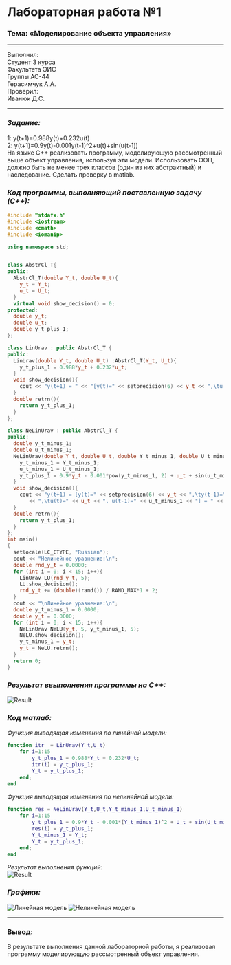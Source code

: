 # Лабораторная работа №1
### Тема: «Моделирование объекта управления»
----------
Выполнил:<br>                                                                                                                                     Студент 3 курса <br> 
Факультета ЭИС <br>                                                                                                                                      Группы АС-44  <br> 
Герасимчук А.А.<br> 
Проверил:<br> 
Иванюк Д.С.
 
 ----------
### *Задание:*<br>
1: y(t+1)=0.988y(t)+0.232u(t) <br>
2: y(t+1)=0.9y(t)-0.001y(t-1)^2+u(t)+sin(u(t-1))<br>
На языке C++ реализовать программу, моделирующую рассмотренный выше объект управления, используя эти модели.  Использовать ООП, должно быть не менее трех классов (один из них абстрактный) и наследование. Сделать проверку в matlab.

  ### *Код программы, выполняющий поставленную задачу (С++):*
```cpp
#include "stdafx.h"
#include <iostream>
#include <cmath>
#include <iomanip>

using namespace std;


class AbstrCl_T{
public:
  AbstrCl_T(double Y_t, double U_t){
    y_t = Y_t;
    u_t = U_t;
  }
  virtual void show_decision() = 0;
protected:
  double y_t;
  double u_t;
  double y_t_plus_1;
};

class LinUrav : public AbstrCl_T {
public:
  LinUrav(double Y_t, double U_t) :AbstrCl_T(Y_t, U_t){
    y_t_plus_1 = 0.988*y_t + 0.232*u_t;
  }
  void show_decision(){
    cout << "y(t+1) = " << "[y(t)=" << setprecision(6) << y_t << ",\tu(t)=" << u_t << "] = " << setprecision(6) << y_t_plus_1 << endl;
  }
  double retrn(){
    return y_t_plus_1;
  }
};

class NeLinUrav : public AbstrCl_T {
public:
  double y_t_minus_1;
  double u_t_minus_1;
  NeLinUrav(double Y_t, double U_t, double Y_t_minus_1, double U_t_minus_1) :AbstrCl_T(Y_t, U_t){
    y_t_minus_1 = Y_t_minus_1;
    u_t_minus_1 = U_t_minus_1;
    y_t_plus_1 = 0.9*y_t - 0.001*pow(y_t_minus_1, 2) + u_t + sin(u_t_minus_1);
  }
  void show_decision(){
    cout << "y(t+1) = [y(t)=" << setprecision(6) << y_t << ",\ty(t-1)=" << setprecision(6) << y_t_minus_1 
       << ",\tu(t)=" << u_t << ", u(t-1)=" << u_t_minus_1 << "] = " << setprecision(6) << y_t_plus_1 << endl;
  }
  double retrn(){
    return y_t_plus_1;
  }
};
int main()
{
  setlocale(LC_CTYPE, "Russian");
  cout << "Нелинейное уравнение:\n";
  double rnd_y_t = 0.0000;
  for (int i = 0; i < 15; i++){
    LinUrav LU(rnd_y_t, 5);
    LU.show_decision();
    rnd_y_t += (double)(rand()) / RAND_MAX*1 + 2;
  }
  cout << "\nЛинейное уравнение:\n";
  double y_t_minus_1 = 0.0000;
  double y_t = 0.0000;
  for (int i = 0; i < 15; i++){
    NeLinUrav NeLU(y_t, 5, y_t_minus_1, 5);
    NeLU.show_decision();
    y_t_minus_1 = y_t;
    y_t = NeLU.retrn();
  }
  return 0;
}

```
### *Результат ввыполнения программы на C++:* <br>
![Result](https://github.com/idzm/mmipu-lab-16-17/blob/master/trunk/as0004407/task_01/1.png) <br>

### *Код матлаб:*
*Функция выводящая изменения по линейной модели:*
```matlab
function itr  = LinUrav(Y_t,U_t)
    for i=1:15 
        y_t_plus_1 = 0.988*Y_t + 0.232*U_t;
        itr(i) = y_t_plus_1;
        Y_t = y_t_plus_1;
    end;
end

```
*Функция выводящая изменения по нелинейной модели:* 
```matlab
function res = NeLinUrav(Y_t,U_t,Y_t_minus_1,U_t_minus_1)
    for i=1:15
        y_t_plus_1 = 0.9*Y_t - 0.001*(Y_t_minus_1)^2 + U_t + sin(U_t_minus_1);
        res(i) = y_t_plus_1;
        Y_t_minus_1 = Y_t;
        Y_t = y_t_plus_1;
    end;
end
```
*Результат выполнения функций:* <br>
![Result](https://github.com/idzm/mmipu-lab-16-17/blob/master/trunk/as0004407/task_01/2.png) <br>
### *Графики:*
![Линейная модель](https://github.com/idzm/mmipu-lab-16-17/blob/master/trunk/as0004407/task_01/3.png) 
![Нелинейная модель](https://github.com/idzm/mmipu-lab-16-17/blob/master/trunk/as0004407/task_01/4.png)

-------------
### Вывод: 
В результате выполнения данной лабораторной работы, я реализовал программу моделирующую рассмотренный объект управления.

